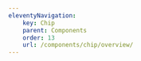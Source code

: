 ```yaml
---
eleventyNavigation:
    key: Chip
    parent: Components
    order: 13
    url: /components/chip/overview/
---
```


